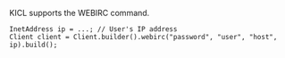 KICL supports the WEBIRC command.

```
InetAddress ip = ...; // User's IP address
Client client = Client.builder().webirc("password", "user", "host", ip).build();
```